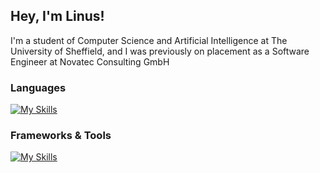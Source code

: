 

<h2> Hey, I'm Linus! </h2>
<p>
  I'm a student of Computer Science and Artificial Intelligence at The University of Sheffield, and I was previously on placement as a Software Engineer at Novatec Consulting GmbH
</p>

### Languages
[![My Skills](https://skillicons.dev/icons?i=java,kotlin,py,ts,html,css)](https://skillicons.dev)

### Frameworks & Tools
[![My Skills](https://skillicons.dev/icons?i=pytorch,spring,react,postgres,git,gradle,docker,postman,mui,atom,vscode,latex,idea)](https://skillicons.dev)



<!--
**linuslellig/linuslellig** is a ✨ _special_ ✨ repository because its `README.md` (this file) appears on your GitHub profile.

Here are some ideas to get you started:

- 🔭 I’m currently working on ...
- 🌱 I’m currently learning ...
- 👯 I’m looking to collaborate on ...
- 🤔 I’m looking for help with ...
- 💬 Ask me about ...
- 📫 How to reach me: ...
- 😄 Pronouns: ...
- ⚡ Fun fact: ...
-->
